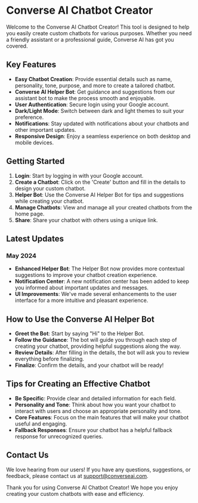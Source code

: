 # Converse AI Chatbot Creator

Welcome to the Converse AI Chatbot Creator! This tool is designed to help you easily create custom chatbots for various purposes. Whether you need a friendly assistant or a professional guide, Converse AI has got you covered.

## Key Features

- **Easy Chatbot Creation**: Provide essential details such as name, personality, tone, purpose, and more to create a tailored chatbot.
- **Converse AI Helper Bot**: Get guidance and suggestions from our assistant bot to make the process smooth and enjoyable.
- **User Authentication**: Secure login using your Google account.
- **Dark/Light Mode**: Switch between dark and light themes to suit your preference.
- **Notifications**: Stay updated with notifications about your chatbots and other important updates.
- **Responsive Design**: Enjoy a seamless experience on both desktop and mobile devices.

## Getting Started

1. **Login**: Start by logging in with your Google account.
2. **Create a Chatbot**: Click on the 'Create' button and fill in the details to design your custom chatbot.
3. **Helper Bot**: Use the Converse AI Helper Bot for tips and suggestions while creating your chatbot.
4. **Manage Chatbots**: View and manage all your created chatbots from the home page.
5. **Share**: Share your chatbot with others using a unique link.

## Latest Updates

### May 2024

- **Enhanced Helper Bot**: The Helper Bot now provides more contextual suggestions to improve your chatbot creation experience.
- **Notification Center**: A new notification center has been added to keep you informed about important updates and messages.
- **UI Improvements**: We've made several enhancements to the user interface for a more intuitive and pleasant experience.


## How to Use the Converse AI Helper Bot

- **Greet the Bot**: Start by saying "Hi" to the Helper Bot.
- **Follow the Guidance**: The bot will guide you through each step of creating your chatbot, providing helpful suggestions along the way.
- **Review Details**: After filling in the details, the bot will ask you to review everything before finalizing.
- **Finalize**: Confirm the details, and your chatbot will be ready!

## Tips for Creating an Effective Chatbot

- **Be Specific**: Provide clear and detailed information for each field.
- **Personality and Tone**: Think about how you want your chatbot to interact with users and choose an appropriate personality and tone.
- **Core Features**: Focus on the main features that will make your chatbot useful and engaging.
- **Fallback Responses**: Ensure your chatbot has a helpful fallback response for unrecognized queries.

## Contact Us

We love hearing from our users! If you have any questions, suggestions, or feedback, please contact us at [support@converseai.com](mailto:support@converseai.com).

Thank you for using Converse AI Chatbot Creator! We hope you enjoy creating your custom chatbots with ease and efficiency.
